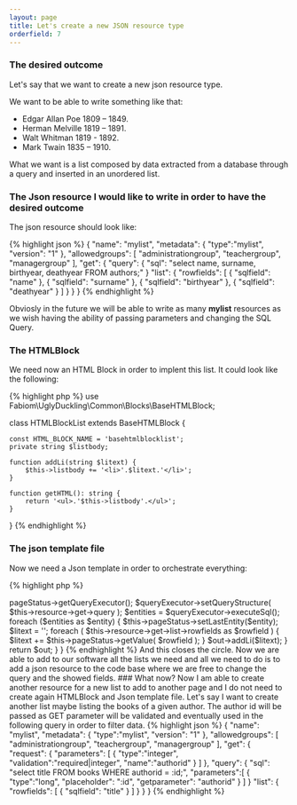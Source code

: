 ```yaml
---
layout: page
title: Let's create a new JSON resource type
orderfield: 7
---
```


### The desired outcome

Let's say that we want to create a new json resource type.

We want to be able to write something like that:

* Edgar Allan Poe 1809 – 1849.
* Herman Melville 1819 – 1891.
* Walt Whitman 1819 - 1892.
* Mark Twain 1835 – 1910.

What we want is a list composed by data extracted from a database through a query and inserted in an unordered list.

### The Json resource I would like to write in order to have the desired outcome

The json resource should look like:

{% highlight json %}
{
  "name": "mylist",
  "metadata": { "type":"mylist", "version": "1" },
  "allowedgroups": [ "administrationgroup", "teachergroup", "managergroup" ],
  "get": {
    "query": {
      "sql": "select name, surname, birthyear, deathyear FROM authors;"
    }
    "list": {
      "rowfields": [
        { "sqlfield": "name" },
        { "sqlfield": "surname" },
        { "sqlfield": "birthyear" },
        { "sqlfield": "deathyear" }
      ]
    }
  }
}
{% endhighlight %}

Obviosly in the future we will be able to write as many **mylist** resources as we wish having the ability of passing parameters and changing the SQL Query.

### The HTMLBlock

We need now an HTML Block in order to implent this list. It could look like the following:

{% highlight php %}
use Fabiom\UglyDuckling\Common\Blocks\BaseHTMLBlock;

class HTMLBlockList extends BaseHTMLBlock {
	
    const HTML_BLOCK_NAME = 'basehtmlblocklist';	
    private string $listbody;
	
    function addLi(string $litext) {
        $this->listbody += '<li>'.$litext.'</li>';
    }

    function getHTML(): string {
        return '<ul>.'$this->listbody'.</ul>';
    }

}
{% endhighlight %}

### The json template file

Now we need a Json template in order to orchestrate everything:

{% highlight php %}
<?php
use Fabiom\UglyDuckling\Common\Json\JsonTemplates\JsonTemplate;
use Fabiom\UglyDuckling\Custom\HTMLBlocks\HTMLBlockExample;

class JsonTemplateExample extends JsonTemplate {

    const blocktype = 'mylist';
    
    /**
     * @return \Fabiom\UglyDuckling\Common\Blocks\EmptyHTMLBlock|HTMLBlockExample
     */
    public function createHTMLBlock() {
        $out = new HTMLBlockList;
        
        $queryExecutor = $this->pageStatus->getQueryExecutor();
        $queryExecutor->setQueryStructure( $this->resource->get->query );
        $entities = $queryExecutor->executeSql();
        
        foreach ($entities as $entity) {
            $this->pageStatus->setLastEntity($entity);
            
            $litext = '';
            foreach ( $this->resource->get->list->rowfields as $rowfield ) {
                $litext += $this->pageStatus->getValue( $rowfield );
            }
            $out->addLi($litext);
        }
        
        return $out;
    }

}
{% endhighlight %}

And this closes the circle. Now we are able to add to our software all the lists we need and all we need to do is to add a json resource to the code base where we are free to change the query and the showed fields.

### What now?

Now I am able to create another resource for a new list to add to another page and I do not need to create again HTMLBlock and Json template file.

Let's say I want to create another list maybe listing the books of a given author. The author id will be passed as GET parameter will be validated and eventually used in the following query in order to filter data.

{% highlight json %}
{
  "name": "mylist",
  "metadata": { "type":"mylist", "version": "1" },
  "allowedgroups": [ "administrationgroup", "teachergroup", "managergroup" ],
  "get": {
    "request": {
      "parameters": [ { "type":"integer", "validation":"required|integer", "name":"authorid" } ]
    },
    "query": {
      "sql": "select title FROM books WHERE authorid = :id;",
      "parameters":[
        { "type":"long", "placeholder": ":id", "getparameter": "authorid" }
      ]
    }
    "list": {
      "rowfields": [
        { "sqlfield": "title" }
      ]
    }
  }
}
{% endhighlight %}



